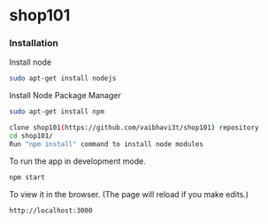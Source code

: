 # shop101

### Installation
 Install node 
```sh
sudo apt-get install nodejs
```
  
Install Node Package Manager
```sh
sudo apt-get install npm
```

```sh
clone shop101(https://github.com/vaibhavi3t/shop101) repository
cd shop101/
Run "npm install" command to install node modules
```

To run the app in development mode.
```sh
npm start
```

To view it in the browser. (The page will reload if you make edits.)
```sh
http://localhost:3000
```
